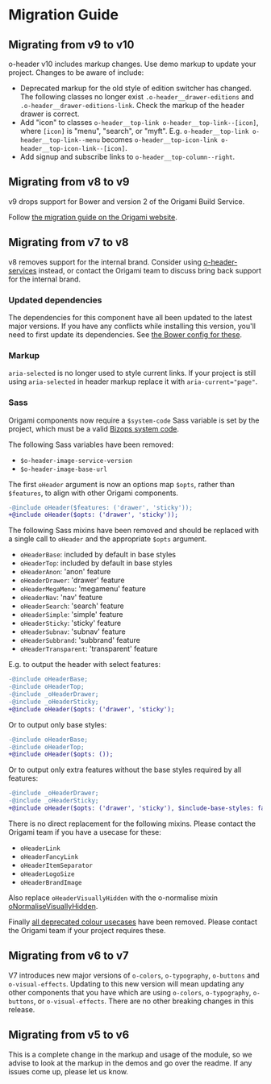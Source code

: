 # Migration Guide
## Migrating from v9 to v10

o-header v10 includes markup changes. Use demo markup to update your project. Changes to be aware of include:
- Deprecated markup for the old style of edition switcher has changed. The following classes no longer exist `.o-header__drawer-editions` and `.o-header__drawer-editions-link`. Check the markup of the header drawer is correct.
- Add "icon" to classes `o-header__top-link o-header__top-link--[icon]`, where `[icon]` is "menu", "search", or "myft". E.g. `o-header__top-link o-header__top-link--menu` becomes `o-header__top-icon-link o-header__top-icon-link--[icon]`.
- Add signup and subscribe links to `o-header__top-column--right`.
## Migrating from v8 to v9

v9 drops support for Bower and version 2 of the Origami Build Service.

Follow [the migration guide on the Origami website](https://origami.ft.com/documentation/tutorials/bower-to-npm/).


## Migrating from v7 to v8

v8 removes support for the internal brand. Consider using [o-header-services](https://github.com/Financial-Times/o-header-services) instead, or contact the Origami team to discuss bring back support for the internal brand.

### Updated dependencies

The dependencies for this component have all been updated to the latest major versions.
If you have any conflicts while installing this version, you'll need to first update
its dependencies. See [the Bower config for these](./bower.json).

### Markup

`aria-selected` is no longer used to style current links. If your project is still using `aria-selected` in header markup replace it with `aria-current="page"`.

### Sass

Origami components now require a `$system-code` Sass variable is set by the project, which must be a valid [Bizops system code](https://biz-ops.in.ft.com/list/Systems).

The following Sass variables have been removed:
- `$o-header-image-service-version`
- `$o-header-image-base-url`

The first `oHeader` argument is now an options map `$opts`, rather than `$features`, to align with other Origami components.

```diff
-@include oHeader($features: ('drawer', 'sticky'));
+@include oHeader($opts: ('drawer', 'sticky'));
```

The following Sass mixins have been removed and should be replaced with a single call to `oHeader` and the appropriate `$opts` argument.

- `oHeaderBase`: included by default in base styles
- `oHeaderTop`: included by default in base styles
- `oHeaderAnon`: 'anon' feature
- `oHeaderDrawer`: 'drawer' feature
- `oHeaderMegaMenu`: 'megamenu' feature
- `oHeaderNav`: 'nav' feature
- `oHeaderSearch`: 'search' feature
- `oHeaderSimple`: 'simple' feature
- `oHeaderSticky`: 'sticky' feature
- `oHeaderSubnav`: 'subnav' feature
- `oHeaderSubbrand`: 'subbrand' feature
- `oHeaderTransparent`: 'transparent' feature

E.g. to output the header with select features:
```diff
-@include oHeaderBase;
-@include oHeaderTop;
-@include _oHeaderDrawer;
-@include _oHeaderSticky;
+@include oHeader($opts: ('drawer', 'sticky');
```

Or to output only base styles:
```diff
-@include oHeaderBase;
-@include oHeaderTop;
+@include oHeader($opts: ());
```

Or to output only extra features without the base styles required by all features:
```diff
-@include _oHeaderDrawer;
-@include _oHeaderSticky;
+@include oHeader($opts: ('drawer', 'sticky'), $include-base-styles: false);
```

There is no direct replacement for the following mixins. Please contact the Origami team if you have a usecase for these:
- `oHeaderLink`
- `oHeaderFancyLink`
- `oHeaderItemSeparator`
- `oHeaderLogoSize`
- `oHeaderBrandImage`

Also replace `oHeaderVisuallyHidden` with the o-normalise mixin [oNormaliseVisuallyHidden](https://registry.origami.ft.com/components/o-normalise/sassdoc).

Finally [all deprecated colour usecases](https://github.com/Financial-Times/o-header/blob/v7.8.12/src/scss/_deprecated.scss) have been removed. Please contact the Origami team if your project requires these.

## Migrating from v6 to v7

V7 introduces new major versions of `o-colors`, `o-typography`, `o-buttons` and `o-visual-effects`. Updating to this new version will mean updating any other components that you have which are using `o-colors`, `o-typography`, `o-buttons`, or `o-visual-effects`. There are no other breaking changes in this release.

## Migrating from v5 to v6

This is a complete change in the markup and usage of the module, so we advise to look at the markup in the demos and go over the readme. If any issues come up, please let us know.
